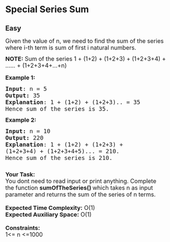 # Special Series Sum
## Easy
<div class="problem-statement">
                <p></p><p><span style="font-size:18px">Given the value of n, we need to find the sum of the series where i-th term is sum of first i natural numbers.</span></p>

<p><span style="font-size:18px"><strong>NOTE:</strong>&nbsp;Sum of the series 1 + (1+2) + (1+2+3) + (1+2+3+4) + …… + (1+2+3+4+…+n)</span><br>
<br>
<span style="font-size:18px"><strong>Example 1:</strong></span></p>

<pre><span style="font-size:18px"><strong>Input</strong>: n = 5
<strong>Output:</strong>&nbsp;35&nbsp;
<strong>Explanation</strong>: 1 + (1+2) + (1+2+3).. = 35
Hence sum of the series is 35.</span>
</pre>

<p><span style="font-size:18px"><strong>Example 2:</strong></span></p>

<pre><span style="font-size:18px"><strong>Input: </strong>n = 10
<strong>Output:&nbsp;</strong>220
<strong>Explanation</strong>: 1 + (1+2) + (1+2+3) +
(1+2+3+4) + (1+2+3+4+5)... = 210.
Hence sum of the series is 210.
</span></pre>

<p><br>
<span style="font-size:18px"><strong>Your Task:&nbsp;&nbsp;</strong><br>
You dont need to read input or print anything. Complete the function <strong>sumOfTheSeries()&nbsp;</strong>which takes n&nbsp;as input parameter and returns&nbsp;the sum of the series of n&nbsp;terms.<br>
<br>
<strong>Expected Time Complexity:</strong> O(1)<br>
<strong>Expected Auxiliary Space:</strong> O(1)<br>
<br>
<strong>Constraints:</strong><br>
1&lt;= n&nbsp;&lt;=1000</span><br>
&nbsp;</p>
 <p></p>
            </div>